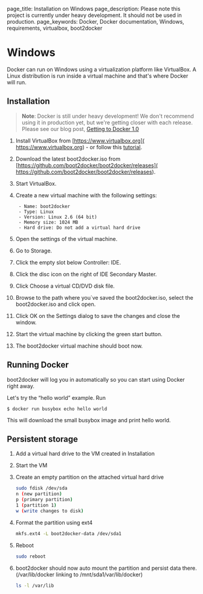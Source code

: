 page_title: Installation on Windows
page_description: Please note this project is currently under heavy development. It should not be used in production.
page_keywords: Docker, Docker documentation, Windows, requirements, virtualbox, boot2docker

# Windows

Docker can run on Windows using a virtualization platform like
VirtualBox. A Linux distribution is run inside a virtual machine and
that's where Docker will run.

## Installation

> **Note**:
> Docker is still under heavy development! We don't recommend using it in
> production yet, but we're getting closer with each release. Please see
> our blog post, [Getting to Docker 1.0](
> http://blog.docker.io/2013/08/getting-to-docker-1-0/)

1. Install VirtualBox from [https://www.virtualbox.org](
   https://www.virtualbox.org) - or follow this [tutorial](
   http://www.slideshare.net/julienbarbier42/install-virtualbox-on-windows-7).
2. Download the latest boot2docker.iso from
   [https://github.com/boot2docker/boot2docker/releases](
   https://github.com/boot2docker/boot2docker/releases).
3. Start VirtualBox.
4. Create a new virtual machine with the following settings:

        - Name: boot2docker
        - Type: Linux
        - Version: Linux 2.6 (64 bit)
        - Memory size: 1024 MB
        - Hard drive: Do not add a virtual hard drive

5. Open the settings of the virtual machine.

6. Go to Storage.

7. Click the empty slot below Controller: IDE.

8. Click the disc icon on the right of IDE Secondary Master.

9. Click Choose a virtual CD/DVD disk file.

10. Browse to the path where you`ve saved the boot2docker.iso, select
   the boot2docker.iso and click open.

11. Click OK on the Settings dialog to save the changes and close the
   window.

12. Start the virtual machine by clicking the green start button.

13. The boot2docker virtual machine should boot now.

## Running Docker

boot2docker will log you in automatically so you can start using Docker
right away.

Let's try the “hello world” example. Run

    $ docker run busybox echo hello world

This will download the small busybox image and print hello world.

## Persistent storage

1. Add a virtual hard drive to the VM created in Installation
2. Start the VM
3. Create an empty partition on the attached virtual hard drive

    ```sh
    sudo fdisk /dev/sda
    n (new partition)
    p (primary partition)
    1 (partition 1)
    w (write changes to disk)
    ```

4. Format the partition using ext4 

    ```sh
    mkfs.ext4 -L boot2docker-data /dev/sda1
    ```

5. Reboot

    ```sh
    sudo reboot
    ```

6. boot2docker should now auto mount the partition and persist data there. (/var/lib/docker linking to /mnt/sda1/var/lib/docker)

    ```sh
    ls -l /var/lib
    ```
